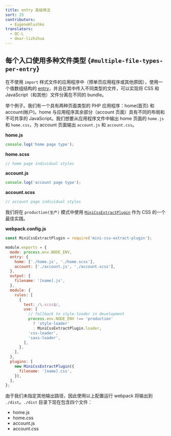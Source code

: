 ```yaml
---
title: entry 高级用法
sort: 25
contributors:
  - EugeneHlushko
translators:
  - QC-L
  - dear-lizhihua
---
```


## 每个入口使用多种文件类型 {`#multiple-file-types-per-entry`}

在不使用 `import` 样式文件的应用程序中（预单页应用程序或其他原因），使用一个值数组结构的 [entry](/configuration/entry-context/#entry)，并且在其中传入不同类型的文件，可以实现将 CSS 和 JavaScript（和其他）文件分离在不同的 bundle。

举个例子。我们有一个具有两种页面类型的 PHP 应用程序：home(首页) 和 account(帐户)。home 与应用程序其余部分（account 页面）具有不同的布局和不可共享的 JavaScript。我们想要从应用程序文件中输出 home 页面的 `home.js` 和 `home.css`，为 account 页面输出 `account.js` 和 `account.css`。

**home.js**

```javascript
console.log('home page type');
```

**home.scss**

```scss
// home page individual styles
```

**account.js**

```javascript
console.log('account page type');
```

**account.scss**

```scss
// account page individual styles
```

我们将在 `production(生产)` 模式中使用 [`MiniCssExtractPlugin`](/plugins/mini-css-extract-plugin/) 作为 CSS 的一个最佳实践。

**webpack.config.js**

```js
const MiniCssExtractPlugin = require('mini-css-extract-plugin');

module.exports = {
  mode: process.env.NODE_ENV,
  entry: {
    home: ['./home.js', './home.scss'],
    account: ['./account.js', './account.scss'],
  },
  output: {
    filename: '[name].js',
  },
  module: {
    rules: [
      {
        test: /\.scss$/,
        use: [
          // fallback to style-loader in development
          process.env.NODE_ENV !== 'production'
            ? 'style-loader'
            : MiniCssExtractPlugin.loader,
          'css-loader',
          'sass-loader',
        ],
      },
    ],
  },
  plugins: [
    new MiniCssExtractPlugin({
      filename: '[name].css',
    }),
  ],
};
```

由于我们未指定其他输出路径，因此使用以上配置运行 webpack 将输出到 `./dist`。`./dist` 目录下现在包含四个文件：

- home.js
- home.css
- account.js
- account.css
